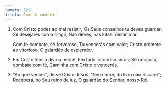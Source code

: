 ```yaml
---
numero: 329
titulo: Com fé combate
---
```

1. Com Cristo podes ao mal resistir,
   Os Seus conselhos tu deves guardar;
   Se desejares coroa cingir,
   Não deves, nas lutas, desanimar.

   Com fé combate, sê fervoroso,
   Tu vencerás com valor;
   Cristo promete ao vitorioso,
   O galardão de esplendor.

2. Em Cristo tens a divina mercê,
   Em tudo, vitorioso serás;
   Sê corajoso, combate com fé,
   Caminha com Cristo e vencerás.

3. "Ao que vencer", disse Cristo Jesus,
   "Seu nome, do livro não riscarei";
   Receberá, no Seu reino de luz,
   O galardão do Senhor, nosso Rei.
